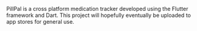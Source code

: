 PillPal is a cross platform medication tracker developed using the Flutter framework and Dart. This project will hopefully eventually be uploaded to app stores for general use.